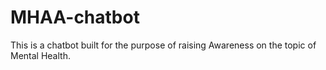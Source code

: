 # MHAA-chatbot

This is a chatbot built for the purpose of raising Awareness on the topic of Mental Health.

